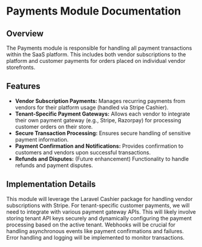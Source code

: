 # Payments Module Documentation

## Overview

The Payments module is responsible for handling all payment transactions within the SaaS platform. This includes both vendor subscriptions to the platform and customer payments for orders placed on individual vendor storefronts.

## Features

-   **Vendor Subscription Payments:** Manages recurring payments from vendors for their platform usage (handled via Stripe Cashier).
-   **Tenant-Specific Payment Gateways:** Allows each vendor to integrate their own payment gateway (e.g., Stripe, Razorpay) for processing customer orders on their store.
-   **Secure Transaction Processing:** Ensures secure handling of sensitive payment information.
-   **Payment Confirmation and Notifications:** Provides confirmation to customers and vendors upon successful transactions.
-   **Refunds and Disputes:** (Future enhancement) Functionality to handle refunds and payment disputes.

## Implementation Details

This module will leverage the Laravel Cashier package for handling vendor subscriptions with Stripe. For tenant-specific customer payments, we will need to integrate with various payment gateway APIs. This will likely involve storing tenant API keys securely and dynamically configuring the payment processing based on the active tenant. Webhooks will be crucial for handling asynchronous events like payment confirmations and failures. Error handling and logging will be implemented to monitor transactions.